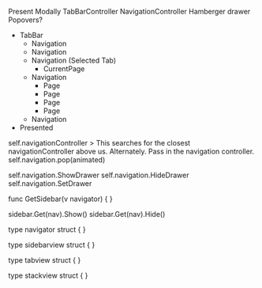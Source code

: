 Present Modally
TabBarController
NavigationController
Hamberger drawer
Popovers?

- TabBar
    - Navigation
    - Navigation
    - Navigation (Selected Tab)
        - CurrentPage
    - Navigation
        - Page
        - Page
        - Page
        - Page
    - Navigation
- Presented

self.navigationController > This searches for the closest navigationController above us.
Alternately. Pass in the navigation controller.
self.navigation.pop(animated)

self.navigation.ShowDrawer
self.navigation.HideDrawer
self.navigation.SetDrawer

func GetSidebar(v navigator) {
}

sidebar.Get(nav).Show()
sidebar.Get(nav).Hide()

type navigator struct {
}

type sidebarview struct {
}

type tabview struct {
}

type stackview struct {
}